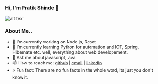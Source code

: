 ### Hi, I'm Pratik Shinde 👋

![alt text](https://magiccopy.xyz/assets/images/hadder.gif)

### About Me..
- 🔭 I’m currently working on Node.js, React
- 🌱 I’m currently learning Python for automation and IOT, Spring, Hibernate etc. well, everything about web developement.
- 💬 Ask me about javascript, java
- 📫 How to reach me: [github](https://github.com/Pratikshinde1497/Pratikshinde1497) | [email](pratikshinde1497@gmail.com) | [linkedIn](https://www.linkedin.com/in/pratik-shinde-93318b186)
- ⚡ Fun fact: There are no fun facts in the whole word, its just you don't know it. 



